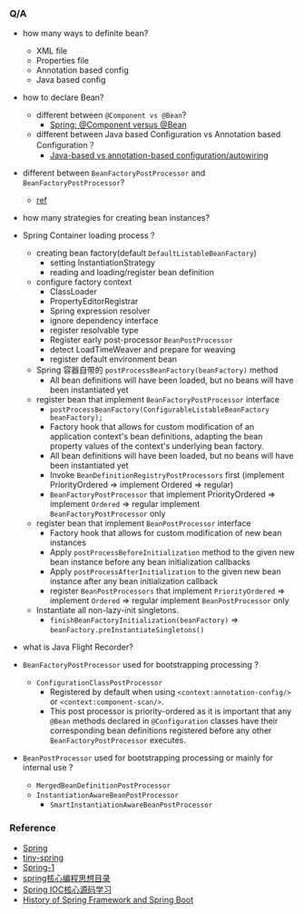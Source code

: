 
### Q/A

- how many ways to definite bean?
    - XML file
    - Properties file
    - Annotation based config
    - Java based config
    
- how to declare Bean?
    - different between `@Component vs @Bean`?
        - [Spring: @Component versus @Bean](https://stackoverflow.com/questions/10604298/spring-component-versus-bean)
    - different between Java based Configuration vs Annotation based Configuration？
        - [Java-based vs annotation-based configuration/autowiring](https://stackoverflow.com/questions/41615041/java-based-vs-annotation-based-configuration-autowiring)

- different between `BeanFactoryPostProcessor` and `BeanFactoryPostProcessor`?
    - [ref](https://www.cnblogs.com/duanxz/p/3750725.html)
    
- how many strategies for creating bean instances?

- Spring Container loading process ?
    - creating bean factory(default `DefaultListableBeanFactory`) 
        - setting InstantiationStrategy
        - reading and loading/register bean definition 
    - configure factory context
        - ClassLoader
        - PropertyEditorRegistrar
        - Spring expression resolver
        - ignore dependency interface
        - register resolvable type
        - Register early post-processor `BeanPostProcessor`
        - detect LoadTimeWeaver and prepare for weaving
        - register default environment bean
    - Spring 容器自带的 `postProcessBeanFactory(beanFactory)` method
        - All bean definitions will have been loaded, but no beans will have been instantiated yet
    - register bean that implement `BeanFactoryPostProcessor` interface
        - `postProcessBeanFactory(ConfigurableListableBeanFactory beanFactory);`
        - Factory hook that allows for custom modification of an application context's bean definitions, adapting the bean property values of the context's underlying bean factory.
        - All bean definitions will have been loaded, but no beans will have been instantiated yet
        - Invoke `BeanDefinitionRegistryPostProcessors` first (implement PriorityOrdered => implement Ordered => regular)
        - `BeanFactoryPostProcessor` that implement PriorityOrdered => implement `Ordered` => regular implement `BeanFactoryPostProcessor` only
    - register bean that implement `BeanPostProcessor` interface
        - Factory hook that allows for custom modification of new bean instances 
        - Apply `postProcessBeforeInitialization` method to the given new bean instance before any bean initialization callbacks
        - Apply `postProcessAfterInitialization` to the given new bean instance after any bean initialization callback
        - register `BeanPostProcessors` that implement `PriorityOrdered` => implement `Ordered` => regular implement `BeanPostProcessor` only
    - Instantiate all non-lazy-init singletons.
        - `finishBeanFactoryInitialization(beanFactory)` => `beanFactory.preInstantiateSingletons()` 
    
- what is Java Flight Recorder?

- `BeanFactoryPostProcessor` used for bootstrapping processing ?
    - `ConfigurationClassPostProcessor`
        - Registered by default when using `<context:annotation-config/>` or `<context:component-scan/>`.
        - This post processor is priority-ordered as it is important that any `@Bean` methods declared in `@Configuration` classes have their corresponding bean definitions registered before any other `BeanFactoryPostProcessor` executes.

- `BeanPostProcessor` used for bootstrapping processing or mainly for internal use ?
    - `MergedBeanDefinitionPostProcessor`
    - `InstantiationAwareBeanPostProcessor`
        - `SmartInstantiationAwareBeanPostProcessor`


### Reference
- [Spring](https://muyinchen.github.io/tags/Spring/)
- [tiny-spring](https://www.zybuluo.com/dugu9sword/note/38274)
- [Spring-1](https://www.cnblogs.com/binarylei/p/10198698.html)
- [spring核心编程思想目录](https://www.cnblogs.com/binarylei/category/1644588.html)
- [Spring IOC核心源码学习](https://web.archive.org/web/20190617021451/http://yikun.github.io/2015/05/29/Spring-IOC%E6%A0%B8%E5%BF%83%E6%BA%90%E7%A0%81%E5%AD%A6%E4%B9%A0)
- [History of Spring Framework and Spring Boot](https://www.quickprogrammingtips.com/spring-boot/history-of-spring-framework-and-spring-boot.html)